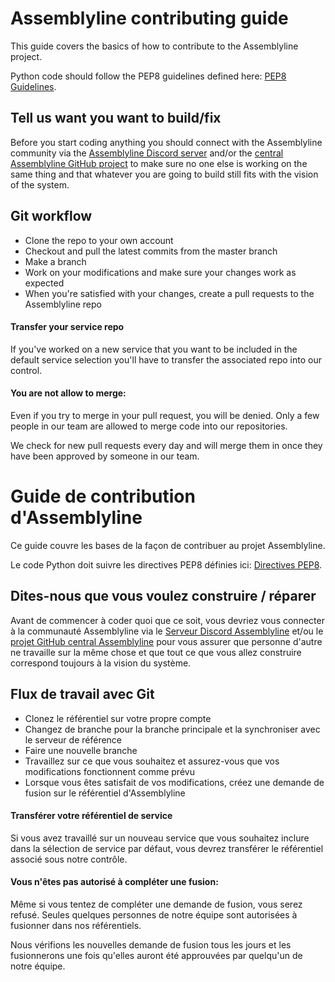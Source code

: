 # Assemblyline contributing guide

This guide covers the basics of how to contribute to the Assemblyline project.

Python code should follow the PEP8 guidelines defined here:
[PEP8 Guidelines](https://www.python.org/dev/peps/pep-0008/).

## Tell us want you want to build/fix

Before you start coding anything you should connect with the Assemblyline community via the
[Assemblyline Discord server](https://discord.gg/GUAy9wErNu) and/or the
[central Assemblyline GitHub project](https://github.com/CybercentreCanada/assemblyline/issues) to make sure no one
else is working on the same thing and that whatever you are going to build still fits with the vision of the system.

## Git workflow

- Clone the repo to your own account
- Checkout and pull the latest commits from the master branch
- Make a branch
- Work on your modifications and make sure your changes work as expected
- When you're satisfied with your changes, create a pull requests to the Assemblyline repo

#### Transfer your service repo

If you've worked on a new service that you want to be included in the default service selection you'll have to transfer
the associated repo into our control.

#### You are not allow to merge:

Even if you try to merge in your pull request, you will be denied. Only a few people in our team are allowed to merge
code into our repositories.

We check for new pull requests every day and will merge them in once they have been approved by someone in our team.

# Guide de contribution d'Assemblyline

Ce guide couvre les bases de la façon de contribuer au projet Assemblyline.

Le code Python doit suivre les directives PEP8 définies ici:
[Directives PEP8](https://www.python.org/dev/peps/pep-0008/).

## Dites-nous que vous voulez construire / réparer

Avant de commencer à coder quoi que ce soit, vous devriez vous connecter à la communauté Assemblyline via le
[Serveur Discord Assemblyline](https://discord.gg/GUAy9wErNu) et/ou le
[projet GitHub central Assemblyline](https://github.com/CybercentreCanada/assemblyline/issues) pour vous assurer que
personne d'autre ne travaille sur la même chose et que tout ce que vous allez construire correspond toujours à la vision
du système.

## Flux de travail avec Git

- Clonez le référentiel sur votre propre compte
- Changez de branche pour la branche principale et la synchroniser avec le serveur de référence
- Faire une nouvelle branche
- Travaillez sur ce que vous souhaitez et assurez-vous que vos modifications fonctionnent comme prévu
- Lorsque vous êtes satisfait de vos modifications, créez une demande de fusion sur le référentiel d'Assemblyline

#### Transférer votre référentiel de service

Si vous avez travaillé sur un nouveau service que vous souhaitez inclure dans la sélection de service par défaut, vous
devrez transférer le référentiel associé sous notre contrôle.

#### Vous n'êtes pas autorisé à compléter une fusion:

Même si vous tentez de compléter une demande de fusion, vous serez refusé. Seules quelques personnes de notre équipe
sont autorisées à fusionner dans nos référentiels.

Nous vérifions les nouvelles demande de fusion tous les jours et les fusionnerons une fois qu'elles auront été approuvées
par quelqu'un de notre équipe.

